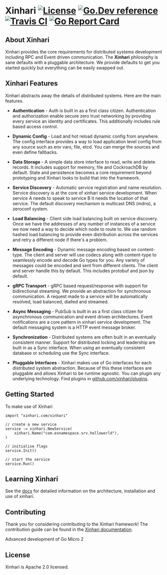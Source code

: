 # Xinhari [![License](https://img.shields.io/:license-apache-blue.svg)](https://opensource.org/licenses/Apache-2.0) [![Go.Dev reference](https://img.shields.io/badge/go.dev-reference-007d9c?logo=go&logoColor=white&style=flat-square)](https://pkg.go.dev/xinhari.com/xinhari?tab=doc) [![Travis CI](https://api.travis-ci.org/xinhari/xinhari.svg?branch=main)](https://travis-ci.org/xinhari/xinhari) [![Go Report Card](https://goreportcard.com/badge/xinhari.com/xinhari)](https://goreportcard.com/report/xinhari.com/xinhari) 

## About Xinhari

Xinhari provides the core requirements for distributed systems development including RPC and Event driven communication. 
The **Xinhari** philosophy is sane defaults with a pluggable architecture. We provide defaults to get you started quickly 
but everything can be easily swapped out. 

## Xinhari Features

Xinhari abstracts away the details of distributed systems. Here are the main features.

- **Authentication** - Auth is built in as a first class citizen. Authentication and authorization enable secure 
zero trust networking by providing every service an identity and certificates. This additionally includes rule 
based access control.

- **Dynamic Config** - Load and hot reload dynamic config from anywhere. The config interface provides a way to load application 
level config from any source such as env vars, file, etcd. You can merge the sources and even define fallbacks.

- **Data Storage** - A simple data store interface to read, write and delete records. It includes support for memory, file and 
CockroachDB by default. State and persistence becomes a core requirement beyond prototyping and Xinhari looks to build that into the framework.

- **Service Discovery** - Automatic service registration and name resolution. Service discovery is at the core of xinhari service 
development. When service A needs to speak to service B it needs the location of that service. The default discovery mechanism is 
multicast DNS (mdns), a zeroconf system.

- **Load Balancing** - Client side load balancing built on service discovery. Once we have the addresses of any number of instances 
of a service we now need a way to decide which node to route to. We use random hashed load balancing to provide even distribution 
across the services and retry a different node if there's a problem. 

- **Message Encoding** - Dynamic message encoding based on content-type. The client and server will use codecs along with content-type 
to seamlessly encode and decode Go types for you. Any variety of messages could be encoded and sent from different clients. The client 
and server handle this by default. This includes protobuf and json by default.

- **gRPC Transport** - gRPC based request/response with support for bidirectional streaming. We provide an abstraction for synchronous communication. A request made to a service will be automatically resolved, load balanced, dialled and streamed.

- **Async Messaging** - PubSub is built in as a first class citizen for asynchronous communication and event driven architectures. 
Event notifications are a core pattern in xinhari service development. The default messaging system is a HTTP event message broker.

- **Synchronization** - Distributed systems are often built in an eventually consistent manner. Support for distributed locking and 
leadership are built in as a Sync interface. When using an eventually consistent database or scheduling use the Sync interface.

- **Pluggable Interfaces** - Xinhari makes use of Go interfaces for each distributed system abstraction. Because of this these interfaces 
are pluggable and allows Xinhari to be runtime agnostic. You can plugin any underlying technology. Find plugins in 
[github.com/xinhari/plugins](https://github.com/xinhari/plugins).

## Getting Started

To make use of Xinhari

```golang
import "xinhari.com/xinhari"

// create a new service
service := xinhari.NewService(
    xinhari.Name("com.exnamespace.srv.helloworld"),
)

// initialise flags
service.Init()

// start the service
service.Run()
```

## Learning Xinhari

See the [docs](https://xinhari.com/docs) for detailed information on the architecture, installation and use of xinhari.

## Contributing

Thank you for considering contributing to the Xinhari framework! The contribution guide can be found in the [Xinhari documentation](https://xinhari.com/docs/contributions).

 
Advanced development of Go Micro 2
## License

Xinhari is Apache 2.0 licensed.
